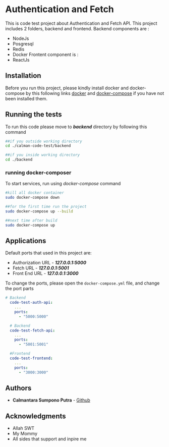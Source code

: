 # Authentication and Fetch

This is code test project about Authentication and Fetch API. This project includes 2 folders, backend and frontend.
Backend components are : 
* NodeJs
* Posgresql
* Redis
* Docker
Frontent component is :
* ReactJs

## Installation

Before you run this project, please kindly install docker and docker-compose by this following links [docker](https://docs.docker.com/engine/install/) and [docker-compose](https://docs.docker.com/compose/install/) if you have not been installed them.

## Running the tests

To run this code please move to ***backend*** directory by following this command
```Bash
##if you outside working directory
cd ./calman-code-test/backend

##if you inside working directory
cd ./backend
```

### running docker-composer

To start services, run using *docker-compose* command

```Bash
#kill all docker container 
sudo docker-compose down

##for the first time run the project
sudo docker-compose up --build

##next time after build
sudo docker-compose up
```

## Applications
Default ports that used in this project are:
* Authorization URL - ***127.0.0.1:5000***
* Fetch URL - ***127.0.0.1:5001***
* Front End URL - ***127.0.0.1:3000***

To change the ports, please open the `docker-compose.yml` file, and change the port parts

```Yaml
# Backend
  code-test-auth-api:
    ...
    ports:
      - "5000:5000"

  # Backend
  code-test-fetch-api:
    ...
    ports:
      - "5001:5001"

  #Frontend
  code-test-frontend:
    ...
    ports:
      - "3000:3000"
```


## Authors

* **Calmantara Sumpono Putra**  - [Github](https://github.com/Calmantara)

## Acknowledgments

* Allah SWT
* My Mommy
* All sides that support and inpire me
